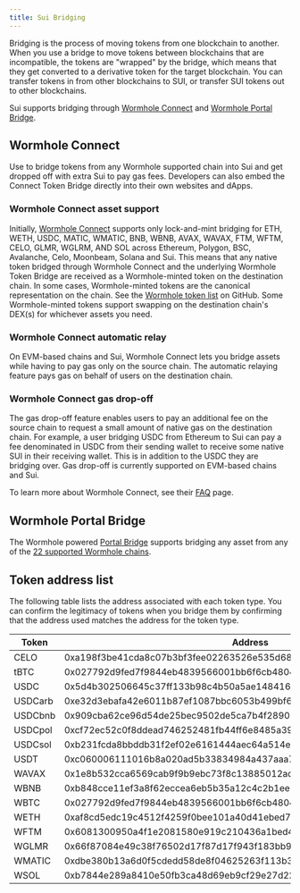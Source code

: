 ```yaml
---
title: Sui Bridging
---
```


Bridging is the process of moving tokens from one blockchain to another. When you use a bridge to move tokens between blockchains that are incompatible, the tokens are "wrapped" by the bridge, which means that they get converted to a derivative token for the target blockchain. You can transfer tokens in from other blockchains to SUI, or transfer SUI tokens out to other blockchains.

Sui supports bridging through [Wormhole Connect](#wormhole-connect) and [Wormhole Portal Bridge](#wormhole-portal-bridge).

## Wormhole Connect

Use to bridge tokens from any Wormhole supported chain into Sui and get dropped off with extra Sui to pay gas fees. Developers can also embed the Connect Token Bridge directly into their own websites and dApps.

### Wormhole Connect asset support

Initially, [Wormhole Connect](https://www.portalbridge.com/sui/) supports only lock-and-mint bridging for ETH, WETH, USDC, MATIC, WMATIC, BNB, WBNB, AVAX, WAVAX, FTM, WFTM, CELO, GLMR, WGLRM, AND SOL across Ethereum, Polygon, BSC, Avalanche, Celo, Moonbeam, Solana and Sui. This means that any native token bridged through Wormhole Connect and the underlying Wormhole Token Bridge are received as a Wormhole-minted token on the destination chain. In some cases, Wormhole-minted tokens are the canonical representation on the chain. See the [Wormhole token list](https://github.com/wormhole-foundation/wormhole-token-list) on GitHub. Some Wormhole-minted tokens support swapping on the destination chain's DEX(s) for whichever assets you need.

### Wormhole Connect automatic relay

On EVM-based chains and Sui, Wormhole Connect lets you bridge assets while having to pay gas only on the source chain. The automatic relaying feature pays gas on behalf of users on the destination chain.

### Wormhole Connect gas drop-off

The gas drop-off feature enables users to pay an additional fee on the source chain to request a small amount of native gas on the destination chain. For example, a user bridging USDC from Ethereum to Sui can pay a fee denominated in USDC from their sending wallet to receive some native SUI in their receiving wallet. This is in addition to the USDC they are bridging over. Gas drop-off is currently supported on EVM-based chains and Sui.

To learn more about Wormhole Connect, see their [FAQ](https://docs.wormhole.com/wormhole/faqs) page.

## Wormhole Portal Bridge

The Wormhole powered [Portal Bridge](https://www.portalbridge.com/sui) supports bridging any asset from any of the [22 supported Wormhole chains](https://www.wormhole.com/network).

## Token address list

The following table lists the address associated with each token type. You can confirm the legitimacy of tokens when you bridge them by confirming that the address used matches the address for the token type.

| Token   | Address                                                            |
| ------- | ------------------------------------------------------------------ |
| CELO    | 0xa198f3be41cda8c07b3bf3fee02263526e535d682499806979a111e88a5a8d0f |
| tBTC    | 0x027792d9fed7f9844eb4839566001bb6f6cb4804f66aa2da6fe1ee242d896881 |
| USDC    | 0x5d4b302506645c37ff133b98c4b50a5ae14841659738d6d733d59d0d217a93bf |
| USDCarb | 0xe32d3ebafa42e6011b87ef1087bbc6053b499bf6f095807b9013aff5a6ecd7bb |
| USDCbnb | 0x909cba62ce96d54de25bec9502de5ca7b4f28901747bbf96b76c2e63ec5f1cba |
| USDCpol | 0xcf72ec52c0f8ddead746252481fb44ff6e8485a39b803825bde6b00d77cdb0bb |
| USDCsol | 0xb231fcda8bbddb31f2ef02e6161444aec64a514e2c89279584ac9806ce9cf037 |
| USDT    | 0xc060006111016b8a020ad5b33834984a437aaa7d3c74c18e09a95d48aceab08c |
| WAVAX   | 0x1e8b532cca6569cab9f9b9ebc73f8c13885012ade714729aa3b450e0339ac766 |
| WBNB    | 0xb848cce11ef3a8f62eccea6eb5b35a12c4c2b1ee1af7755d02d7bd6218e8226f |
| WBTC    | 0x027792d9fed7f9844eb4839566001bb6f6cb4804f66aa2da6fe1ee242d896881 |
| WETH    | 0xaf8cd5edc19c4512f4259f0bee101a40d41ebed738ade5874359610ef8eeced5 |
| WFTM    | 0x6081300950a4f1e2081580e919c210436a1bed49080502834950d31ee55a2396 |
| WGLMR   | 0x66f87084e49c38f76502d17f87d17f943f183bb94117561eb573e075fdc5ff75 |
| WMATIC  | 0xdbe380b13a6d0f5cdedd58de8f04625263f113b3f9db32b3e1983f49e2841676 |
| WSOL    | 0xb7844e289a8410e50fb3ca48d69eb9cf29e27d223ef90353fe1bd8e27ff8f3f8 |
